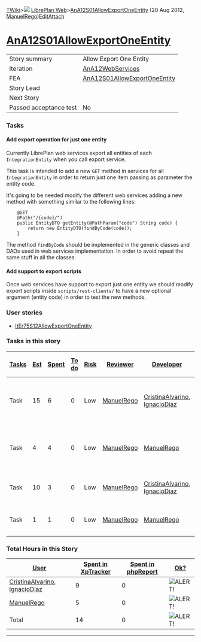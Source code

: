 [TWiki](Main_WebHome)&gt;![](/twiki/pub/TWiki/TWikiDocGraphics/web-bg-small.gif) [LibrePlan Web](LibrePlan_WebHome)&gt;[AnA12S01AllowExportOneEntity](LibrePlan_AnA12S01AllowExportOneEntity "Topic revision: 5 (20 Aug 2012 - 09:52:46)") (20 Aug 2012, [ManuelRego](Main_ManuelRego))[Edit](LibrePlan_AnA12S01AllowExportOneEntity?t=1520344057 "Edit this topic text")[Attach](/twiki/bin/attach/LibrePlan/AnA12S01AllowExportOneEntity "Attach an image or document to this topic")  

 [AnA12S01AllowExportOneEntity](LibrePlan_AnA12S01AllowExportOneEntity)
=======================================================================

|                        |                                                                        |
|------------------------|------------------------------------------------------------------------|
| Story summary          | Allow Export One Entity                                                |
| Iteration              | [AnA12WebServices](LibrePlan_AnA12WebServices)                         |
| FEA                    | [AnA12S01AllowExportOneEntity](LibrePlan_AnA12S01AllowExportOneEntity) |
| Story Lead             |                                                                        |
| Next Story             |                                                                        |
| Passed acceptance test | No                                                                     |

###  Tasks

####  Add export operation for just one entity

Currently LibrePlan web services export all entities of each `IntegrationEntity` when you call export service.

This task is intended to add a new `GET` method in services for all `IntegrationEntity` in order to return just one item passing as parameter the entity code.

It's going to be needed modify the different web services adding a new method with something similar to the following lines:

        @GET
        @Path("/{code}/")
        public EntityDTO getEntity(@PathParam("code") String code) {
            return new EntityDTO(findByCode(code));
        }

The method `findByCode` should be implemented in the generic classes and DAOs used in web services implementation. In order to avoid repeat the same stuff in all the classes.

####  Add support to export scripts

Once web services have support to export just one entity we should modify export scripts inside `scripts/rest-clients/` to have a new optional argument (entity code) in order to test the new methods.

###  User stories

-   [ItEr75S12AllowExportOneEntity](LibrePlan_ItEr75S12AllowExportOneEntity)

###  Tasks in this story

| [Tasks](LibrePlan_AnA12S01AllowExportOneEntity?sortcol=0;table=2;up=0#sorted_table "Sort by this column") | [Est](LibrePlan_AnA12S01AllowExportOneEntity?sortcol=1;table=2;up=0#sorted_table "Sort by this column") | [Spent](LibrePlan_AnA12S01AllowExportOneEntity?sortcol=2;table=2;up=0#sorted_table "Sort by this column") | [To do](LibrePlan_AnA12S01AllowExportOneEntity?sortcol=3;table=2;up=0#sorted_table "Sort by this column") | [Risk](LibrePlan_AnA12S01AllowExportOneEntity?sortcol=4;table=2;up=0#sorted_table "Sort by this column") | [Reviewer](LibrePlan_AnA12S01AllowExportOneEntity?sortcol=5;table=2;up=0#sorted_table "Sort by this column") | [Developer](LibrePlan_AnA12S01AllowExportOneEntity?sortcol=6;table=2;up=0#sorted_table "Sort by this column") | [Task Name](LibrePlan_AnA12S01AllowExportOneEntity?sortcol=7;table=2;up=0#sorted_table "Sort by this column") | [Start Date](LibrePlan_AnA12S01AllowExportOneEntity?sortcol=8;table=2;up=0#sorted_table "Sort by this column") | [Est End Date](LibrePlan_AnA12S01AllowExportOneEntity?sortcol=9;table=2;up=0#sorted_table "Sort by this column") | [End Date](LibrePlan_AnA12S01AllowExportOneEntity?sortcol=10;table=2;up=0#sorted_table "Sort by this column") |
|-----------------------------------------------------------------------------------------------------------|---------------------------------------------------------------------------------------------------------|-----------------------------------------------------------------------------------------------------------|-----------------------------------------------------------------------------------------------------------|----------------------------------------------------------------------------------------------------------|--------------------------------------------------------------------------------------------------------------|---------------------------------------------------------------------------------------------------------------|---------------------------------------------------------------------------------------------------------------|----------------------------------------------------------------------------------------------------------------|------------------------------------------------------------------------------------------------------------------|---------------------------------------------------------------------------------------------------------------|
| Task                                                                                                      | 15                                                                                                      | 6                                                                                                         | 0                                                                                                         | Low                                                                                                      | [ManuelRego](Main_ManuelRego)                                                                                | [CristinaAlvarino](Main_CristinaAlvarino), [IgnacioDiaz](Main_IgnacioDiaz)                                    | [Add export operation for just one entity](LibrePlan_AnA12S01AllowExportOneEntity#TasK1)                      |                                                                                                                |                                                                                                                  |                                                                                                               |
| Task                                                                                                      | 4                                                                                                       | 4                                                                                                         | 0                                                                                                         | Low                                                                                                      | [ManuelRego](Main_ManuelRego)                                                                                | [ManuelRego](Main_ManuelRego)                                                                                 | [Add export operation for just one entity](LibrePlan_AnA12S01AllowExportOneEntity#TasK1)                      |                                                                                                                |                                                                                                                  |                                                                                                               |
| Task                                                                                                      | 10                                                                                                      | 3                                                                                                         | 0                                                                                                         | Low                                                                                                      | [ManuelRego](Main_ManuelRego)                                                                                | [CristinaAlvarino](Main_CristinaAlvarino), [IgnacioDiaz](Main_IgnacioDiaz)                                    | [Add support to export scripts](LibrePlan_AnA12S01AllowExportOneEntity#TasK2)                                 |                                                                                                                |                                                                                                                  |                                                                                                               |
| Task                                                                                                      | 1                                                                                                       | 1                                                                                                         | 0                                                                                                         | Low                                                                                                      | [ManuelRego](Main_ManuelRego)                                                                                | [ManuelRego](Main_ManuelRego)                                                                                 | [Add support to export scripts](LibrePlan_AnA12S01AllowExportOneEntity#TasK2)                                 |                                                                                                                |                                                                                                                  |                                                                                                               |

###  Total Hours in this Story

| [User](LibrePlan_AnA12S01AllowExportOneEntity?sortcol=0;table=3;up=0#sorted_table "Sort by this column") | [Spent in XpTracker](LibrePlan_AnA12S01AllowExportOneEntity?sortcol=1;table=3;up=0#sorted_table "Sort by this column") | [Spent in phpReport](LibrePlan_AnA12S01AllowExportOneEntity?sortcol=2;table=3;up=0#sorted_table "Sort by this column") | [Ok?](LibrePlan_AnA12S01AllowExportOneEntity?sortcol=3;table=3;up=0#sorted_table "Sort by this column") |
|----------------------------------------------------------------------------------------------------------|------------------------------------------------------------------------------------------------------------------------|------------------------------------------------------------------------------------------------------------------------|---------------------------------------------------------------------------------------------------------|
| [CristinaAlvarino](Main_CristinaAlvarino), [IgnacioDiaz](Main_IgnacioDiaz)                               | 9                                                                                                                      | 0                                                                                                                      | ![ALERT!](/twiki/pub/TWiki/TWikiDocGraphics/warning.gif "ALERT!")                                       |
| [ManuelRego](Main_ManuelRego)                                                                            | 5                                                                                                                      | 0                                                                                                                      | ![ALERT!](/twiki/pub/TWiki/TWikiDocGraphics/warning.gif "ALERT!")                                       |
| Total                                                                                                    | 14                                                                                                                     | 0                                                                                                                      | ![ALERT!](/twiki/pub/TWiki/TWikiDocGraphics/warning.gif "ALERT!")                                       |

------------------------------------------------------------------------

